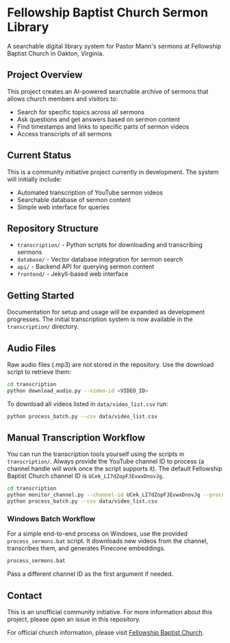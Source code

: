 # Fellowship Baptist Church Sermon Library

A searchable digital library system for Pastor Mann's sermons at Fellowship Baptist Church in Oakton, Virginia.

## Project Overview

This project creates an AI-powered searchable archive of sermons that allows church members and visitors to:

- Search for specific topics across all sermons
- Ask questions and get answers based on sermon content
- Find timestamps and links to specific parts of sermon videos
- Access transcripts of all sermons

## Current Status

This is a community initiative project currently in development. The system will initially include:

- Automated transcription of YouTube sermon videos
- Searchable database of sermon content
- Simple web interface for queries

## Repository Structure

- `transcription/` - Python scripts for downloading and transcribing sermons
- `database/` - Vector database integration for sermon search
- `api/` - Backend API for querying sermon content
- `frontend/` - Jekyll-based web interface

## Getting Started

Documentation for setup and usage will be expanded as development progresses. The initial transcription system is now available in the `transcription/` directory.

## Audio Files

Raw audio files (.mp3) are not stored in the repository. Use the download script to retrieve them:

```bash
cd transcription
python download_audio.py --video-id <VIDEO_ID>
```

To download all videos listed in `data/video_list.csv` run:

```bash
python process_batch.py --csv data/video_list.csv
```


## Manual Transcription Workflow

You can run the transcription tools yourself using the scripts in `transcription/`. Always provide the YouTube channel ID to process (a channel handle will work once the script supports it). The default Fellowship Baptist Church channel ID is `UCek_LI7dZopFJEvwxDnovJg`.

```bash
cd transcription
python monitor_channel.py --channel-id UCek_LI7dZopFJEvwxDnovJg --process --cleanup
python process_batch.py --csv data/video_list.csv
```
### Windows Batch Workflow

For a simple end-to-end process on Windows, use the provided `process_sermons.bat` script. It downloads new videos from the channel, transcribes them, and generates Pinecone embeddings.

```cmd
process_sermons.bat
```

Pass a different channel ID as the first argument if needed.


## Contact

This is an unofficial community initiative. For more information about this project, please open an issue in this repository.

For official church information, please visit [Fellowship Baptist Church](https://www.fbcva.org/).

